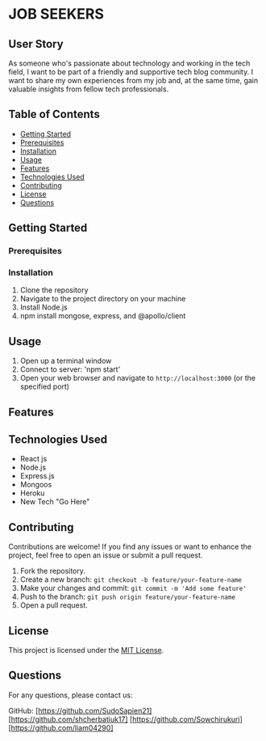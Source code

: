 # JOB SEEKERS


## User Story

As someone who's passionate about technology and working in the tech field, I want  to be part of a friendly and supportive tech blog community. I want to share my own experiences from my job and, at the same time, gain valuable insights from fellow tech professionals.

## Table of Contents
- [Getting Started](#getting-started)
- [Prerequisites](#prerequisites)
- [Installation](#installation)
- [Usage](#usage)
- [Features](#features)
- [Technologies Used](#technologies-used)
- [Contributing](#contributing)
- [License](#license)
- [Questions](#questions)

## Getting Started

### Prerequisites


### Installation
1. Clone the repository
2. Navigate to the project directory on your machine
3. Install Node.js
4. npm install mongose, express, and @apollo/client


## Usage
1. Open up a terminal window
2. Connect to server: 'npm start'
3. Open your web browser and navigate to `http://localhost:3000` (or the specified port)


## Features



## Technologies Used
- React js
- Node.js
- Express.js
- Mongoos
- Heroku
- New Tech "Go Here"

## Contributing
Contributions are welcome! If you find any issues or want to enhance the project, feel free to open an issue or submit a pull request.

1. Fork the repository.
2. Create a new branch: `git checkout -b feature/your-feature-name`
3. Make your changes and commit: `git commit -m 'Add some feature'`
4. Push to the branch: `git push origin feature/your-feature-name`
5. Open a pull request.

## License
This project is licensed under the [MIT License](LICENSE).

## Questions
For any questions, please contact us:

GitHub: 
[https://github.com/SudoSapien21] 
[https://github.com/shcherbatiuk17]
[https://github.com/Sowchirukuri]
[https://github.com/liam04290]
